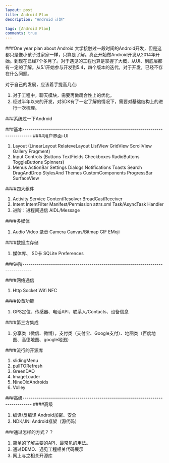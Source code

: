 ```yaml
---
layout: post
title: Android Plan
description: "Android 计划"

tags: [Android Plan]
comments: true
---
```

###One year plan about Android
大学接触过一段时间的Android开发，但是这都只是像小孩子过家家一样，只算是了解。真正开始做Android开发从2014年开始。到现在已经7个多月了。对于遇见的工程也算是掌握了大概，从UI、到底层都有一定的了解。从5.1开始参与开发到5.4，四个版本的迭代，对于开发，已经不存在什么问题。

对于自己的发展，应该着手提高几点:
1. 对于工程中，聊天模块，需要再做耦合性上的优化。
2. 经过半年以来的开发，对SDK有了一定了解的情况下，需要对基础结构上的进行一次梳理。

###系统过一下Android

###基本----------------------------------------------------------------------------------
####用户界面-UI
1. Layout (LinearLayout RelateveLayout ListView GridView ScrollView Gallery Fragment)
2. Input Controls (Buttons TextFields Checkboxes RadioButtons ToggleButtons Spinners)
3. Menus ActionBar Settings Dialogs Notifications Toasts Search DragAndDrop StylesAnd Themes CustomComponents ProgressBar SurfaceView

####四大组件
1. Activity Service ContentResolver BroadCastReceiver
2. Intent IntentFilter Manifest/Permission attrs.xml Task/AsyncTask Handler
3. 进阶：进程间通信 AIDL/Message

####多媒体
1. Audio Video 录音 Camera Canvas/Bitmap GIF EMoji

####数据库存储
1. 媒体库、 SD卡 SQLite Preferences


###进阶----------------------------------------------------------------------------------

####网络通信
1. Http Socket Wifi NFC 

####设备功能
1. GPS定位、传感器、电话API、联系人/Contacts、设备信息

####第三方集成
1. 分享类（微信、微博），支付类（支付宝、Google支付）、地图类（百度地图、高德地图、google地图）

####流行的开源库
1. slidingMenu
2. pullTORefresh
3. GreenDAO
4. ImageLoader
5. NineOldAndroids
6. Volley

###高级----------------------------------------------------------------------------------
####高级
1. 编译/反编译 Android加密、安全
2. NDK/JNI Android框架（源代码）

###通过怎样的方式？？
1. 简单的了解主要的API、最常见的用法。
2. 通过DEMO、遇见工程相关代码展示
3. 网上与之相关开源库